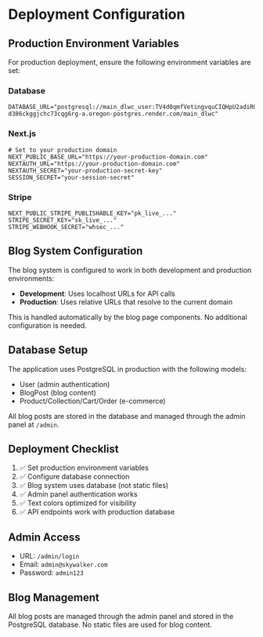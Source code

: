 # Deployment Configuration

## Production Environment Variables

For production deployment, ensure the following environment variables are set:

### Database
```
DATABASE_URL="postgresql://main_dlwc_user:TV4d0qmfVetingvquCIQHpU2adiR0P3n@dpg-d386ckggjchc73cqg6rg-a.oregon-postgres.render.com/main_dlwc"
```

### Next.js
```
# Set to your production domain
NEXT_PUBLIC_BASE_URL="https://your-production-domain.com"
NEXTAUTH_URL="https://your-production-domain.com"
NEXTAUTH_SECRET="your-production-secret-key"
SESSION_SECRET="your-session-secret"
```

### Stripe
```
NEXT_PUBLIC_STRIPE_PUBLISHABLE_KEY="pk_live_..."
STRIPE_SECRET_KEY="sk_live_..."
STRIPE_WEBHOOK_SECRET="whsec_..."
```

## Blog System Configuration

The blog system is configured to work in both development and production environments:

- **Development**: Uses localhost URLs for API calls
- **Production**: Uses relative URLs that resolve to the current domain

This is handled automatically by the blog page components. No additional configuration is needed.

## Database Setup

The application uses PostgreSQL in production with the following models:
- User (admin authentication)
- BlogPost (blog content)
- Product/Collection/Cart/Order (e-commerce)

All blog posts are stored in the database and managed through the admin panel at `/admin`.

## Deployment Checklist

1. ✅ Set production environment variables
2. ✅ Configure database connection
3. ✅ Blog system uses database (not static files)
4. ✅ Admin panel authentication works
5. ✅ Text colors optimized for visibility
6. ✅ API endpoints work with production database

## Admin Access

- URL: `/admin/login`
- Email: `admin@skywalker.com`
- Password: `admin123`

## Blog Management

All blog posts are managed through the admin panel and stored in the PostgreSQL database. No static files are used for blog content.